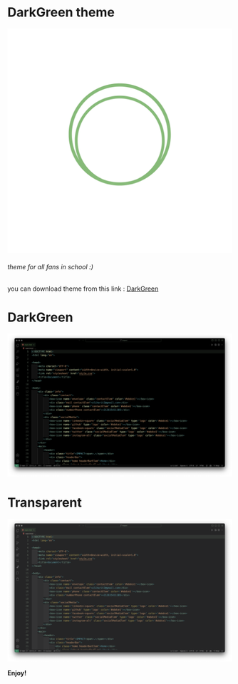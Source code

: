 # DarkGreen theme
![Alt text](img/icon.png)


###### theme for all fans in school :)
you can download theme from this link : [DarkGreen](https://marketplace.visualstudio.com/items?itemName=darkgreen-theme---ali-harit.darkgreen-theme---ali-harit)

# DarkGreen
![Alt text](img/DarkGreen.png)

# Transparent
![Alt text](img/transparent.png)

**Enjoy!**
